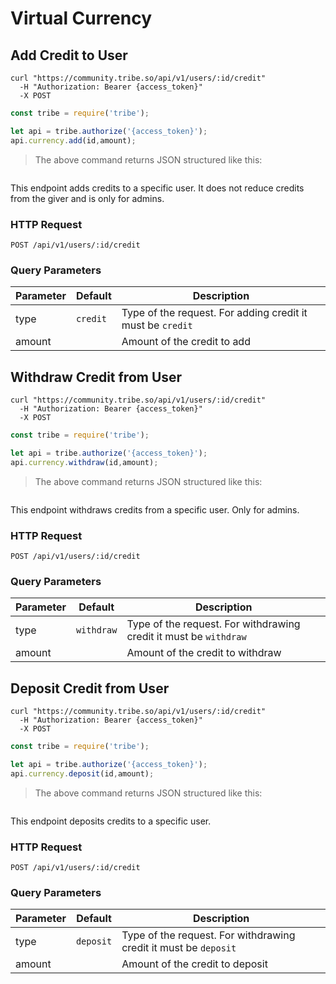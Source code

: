 # Virtual Currency

## Add Credit to User


```shell
curl "https://community.tribe.so/api/v1/users/:id/credit"
  -H "Authorization: Bearer {access_token}"
  -X POST
```

```javascript
const tribe = require('tribe');

let api = tribe.authorize('{access_token}');
api.currency.add(id,amount);
```

> The above command returns JSON structured like this:

```json
```

This endpoint adds credits to a specific user. It does not reduce credits from the giver and is only for admins.

### HTTP Request

<code class="request">POST /api/v1/users/:id/credit</code>

### Query Parameters


Parameter | Default | Description
--------- | --------- | -----------
type | `credit` | Type of the request. For adding credit it must be `credit`
amount |  | Amount of the credit to add

## Withdraw Credit from User


```shell
curl "https://community.tribe.so/api/v1/users/:id/credit"
  -H "Authorization: Bearer {access_token}"
  -X POST
```

```javascript
const tribe = require('tribe');

let api = tribe.authorize('{access_token}');
api.currency.withdraw(id,amount);
```

> The above command returns JSON structured like this:

```json
```

This endpoint withdraws credits from a specific user. Only for admins.

### HTTP Request

<code class="request">POST /api/v1/users/:id/credit</code>

### Query Parameters


Parameter | Default | Description
--------- | --------- | -----------
type | `withdraw` | Type of the request. For withdrawing credit it must be `withdraw`
amount |  | Amount of the credit to withdraw

## Deposit Credit from User


```shell
curl "https://community.tribe.so/api/v1/users/:id/credit"
  -H "Authorization: Bearer {access_token}"
  -X POST
```

```javascript
const tribe = require('tribe');

let api = tribe.authorize('{access_token}');
api.currency.deposit(id,amount);
```

> The above command returns JSON structured like this:

```json
```

This endpoint deposits credits to a specific user.

### HTTP Request

<code class="request">POST /api/v1/users/:id/credit</code>

### Query Parameters


Parameter | Default | Description
--------- | --------- | -----------
type | `deposit` | Type of the request. For withdrawing credit it must be `deposit`
amount |  | Amount of the credit to deposit